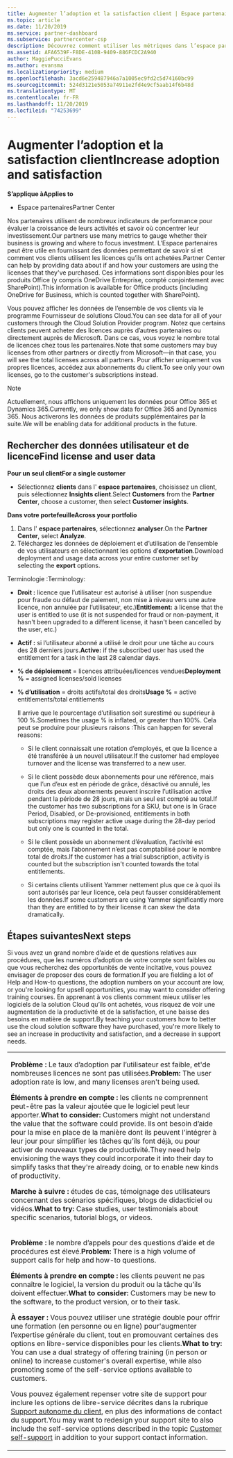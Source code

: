 ```yaml
---
title: Augmenter l’adoption et la satisfaction client | Espace partenaires
ms.topic: article
ms.date: 11/20/2019
ms.service: partner-dashboard
ms.subservice: partnercenter-csp
description: Découvrez comment utiliser les métriques dans l’espace partenaires pour déterminer si votre entreprise est en constante évolution, comment les clients utilisent leurs licences et où concentrer leurs investissements.
ms.assetid: AFA6539F-F8DE-410B-9409-886FCDC2A940
author: MaggiePucciEvans
ms.author: evansma
ms.localizationpriority: medium
ms.openlocfilehash: 3acd6e259487946a7a1005ec9fd2c5d74160bc99
ms.sourcegitcommit: 524d3121e5053a74911e2fd4e9cf5aab14f6b48d
ms.translationtype: MT
ms.contentlocale: fr-FR
ms.lasthandoff: 11/20/2019
ms.locfileid: "74253699"
---
```

# <a name="increase-adoption-and-satisfaction"></a><span data-ttu-id="bde79-103">Augmenter l’adoption et la satisfaction client</span><span class="sxs-lookup"><span data-stu-id="bde79-103">Increase adoption and satisfaction</span></span>

<span data-ttu-id="bde79-104">**S’applique à**</span><span class="sxs-lookup"><span data-stu-id="bde79-104">**Applies to**</span></span>

-  <span data-ttu-id="bde79-105">Espace partenaires</span><span class="sxs-lookup"><span data-stu-id="bde79-105">Partner Center</span></span>

<span data-ttu-id="bde79-106">Nos partenaires utilisent de nombreux indicateurs de performance pour évaluer la croissance de leurs activités et savoir où concentrer leur investissement.</span><span class="sxs-lookup"><span data-stu-id="bde79-106">Our partners use many metrics to gauge whether their business is growing and where to focus investment.</span></span> <span data-ttu-id="bde79-107">L’Espace partenaires peut être utile en fournissant des données permettant de savoir si et comment vos clients utilisent les licences qu’ils ont achetées.</span><span class="sxs-lookup"><span data-stu-id="bde79-107">Partner Center can help by providing data about if and how your customers are using the licenses that they've purchased.</span></span> <span data-ttu-id="bde79-108">Ces informations sont disponibles pour les produits Office (y compris OneDrive&nbsp;Entreprise, compté conjointement avec SharePoint).</span><span class="sxs-lookup"><span data-stu-id="bde79-108">This information is available for Office products (including OneDrive for Business, which is counted together with SharePoint).</span></span>

<span data-ttu-id="bde79-109">Vous pouvez afficher les données de l’ensemble de vos clients via le programme Fournisseur de solutions Cloud.</span><span class="sxs-lookup"><span data-stu-id="bde79-109">You can see data for all of your customers through the Cloud Solution Provider program.</span></span> <span data-ttu-id="bde79-110">Notez que certains clients peuvent acheter des licences auprès d’autres partenaires ou directement auprès de Microsoft. Dans ce cas, vous voyez le nombre total de licences chez tous les partenaires.</span><span class="sxs-lookup"><span data-stu-id="bde79-110">Note that some customers may buy licenses from other partners or directly from Microsoft—in that case, you will see the total licenses across all partners.</span></span> <span data-ttu-id="bde79-111">Pour afficher uniquement vos propres licences, accédez aux abonnements du client.</span><span class="sxs-lookup"><span data-stu-id="bde79-111">To see only your own licenses, go to the customer's subscriptions instead.</span></span>

> [!NOTE]  
>  <span data-ttu-id="bde79-112">Actuellement, nous affichons uniquement les données pour Office 365 et Dynamics 365.</span><span class="sxs-lookup"><span data-stu-id="bde79-112">Currently, we only show data for Office 365 and Dynamics 365.</span></span> <span data-ttu-id="bde79-113">Nous activerons les données de produits supplémentaires par la suite.</span><span class="sxs-lookup"><span data-stu-id="bde79-113">We will be enabling data for additional products in the future.</span></span>

## <a name="find-license-and-user-data"></a><span data-ttu-id="bde79-114">Rechercher des données utilisateur et de licence</span><span class="sxs-lookup"><span data-stu-id="bde79-114">Find license and user data</span></span>


<span data-ttu-id="bde79-115">**Pour un seul client**</span><span class="sxs-lookup"><span data-stu-id="bde79-115">**For a single customer**</span></span>

-   <span data-ttu-id="bde79-116">Sélectionnez **clients** dans l' **espace partenaires**, choisissez un client, puis sélectionnez **Insights client**.</span><span class="sxs-lookup"><span data-stu-id="bde79-116">Select **Customers** from the **Partner Center**, choose a customer, then select **Customer insights**.</span></span>

<span data-ttu-id="bde79-117">**Dans votre portefeuille**</span><span class="sxs-lookup"><span data-stu-id="bde79-117">**Across your portfolio**</span></span>

1.  <span data-ttu-id="bde79-118">Dans l' **espace partenaires**, sélectionnez **analyser**.</span><span class="sxs-lookup"><span data-stu-id="bde79-118">On the **Partner Center**, select **Analyze**.</span></span>
2.  <span data-ttu-id="bde79-119">Téléchargez les données de déploiement et d’utilisation de l’ensemble de vos utilisateurs en sélectionnant les options d’**exportation**.</span><span class="sxs-lookup"><span data-stu-id="bde79-119">Download deployment and usage data across your entire customer set by selecting the **export** options.</span></span>

<span data-ttu-id="bde79-120">Terminologie&nbsp;:</span><span class="sxs-lookup"><span data-stu-id="bde79-120">Terminology:</span></span>

-   <span data-ttu-id="bde79-121">**Droit&nbsp;:** licence que l’utilisateur est autorisé à utiliser (non suspendue pour fraude ou défaut de paiement, non mise à niveau vers une autre licence, non annulée par l’utilisateur, etc.)</span><span class="sxs-lookup"><span data-stu-id="bde79-121">**Entitlement:** a license that the user is entitled to use (it is not suspended for fraud or non-payment, it hasn't been upgraded to a different license, it hasn't been cancelled by the user, etc.)</span></span>

-   <span data-ttu-id="bde79-122">**Actif&nbsp;:** si l’utilisateur abonné a utilisé le droit pour une tâche au cours des 28&nbsp;derniers jours.</span><span class="sxs-lookup"><span data-stu-id="bde79-122">**Active:** if the subscribed user has used the entitlement for a task in the last 28 calendar days.</span></span>

-   <span data-ttu-id="bde79-123">**% de déploiement**&nbsp;=&nbsp;licences attribuées/licences vendues</span><span class="sxs-lookup"><span data-stu-id="bde79-123">**Deployment %** = assigned licenses/sold licenses</span></span>

-   <span data-ttu-id="bde79-124">**% d’utilisation**&nbsp;=&nbsp;droits actifs/total des droits</span><span class="sxs-lookup"><span data-stu-id="bde79-124">**Usage %** = active entitlements/total entitlements</span></span>

    <span data-ttu-id="bde79-125">Il arrive que le pourcentage d’utilisation soit surestimé ou supérieur à 100&nbsp;%.</span><span class="sxs-lookup"><span data-stu-id="bde79-125">Sometimes the usage % is inflated, or greater than 100%.</span></span> <span data-ttu-id="bde79-126">Cela peut se produire pour plusieurs raisons&nbsp;:</span><span class="sxs-lookup"><span data-stu-id="bde79-126">This can happen for several reasons:</span></span>

    -   <span data-ttu-id="bde79-127">Si le client connaissait une rotation d’employés, et que la licence a été transférée à un nouvel utilisateur.</span><span class="sxs-lookup"><span data-stu-id="bde79-127">If the customer had employee turnover and the license was transferred to a new user.</span></span>

    -   <span data-ttu-id="bde79-128">Si le client possède deux abonnements pour une référence, mais que l’un d’eux est en période de grâce, désactivé ou annulé, les droits des deux abonnements peuvent inscrire l’utilisation active pendant la période de 28 jours, mais un seul est compté au total.</span><span class="sxs-lookup"><span data-stu-id="bde79-128">If the customer has two subscriptions for a SKU, but one is In Grace Period, Disabled, or De-provisioned, entitlements in both subscriptions may register active usage during the 28-day period but only one is counted in the total.</span></span>

    -   <span data-ttu-id="bde79-129">Si le client possède un abonnement d’évaluation, l’activité est comptée, mais l’abonnement n’est pas comptabilisé pour le nombre total de droits.</span><span class="sxs-lookup"><span data-stu-id="bde79-129">If the customer has a trial subscription, activity is counted but the subscription isn't counted towards the total entitlements.</span></span>

    -   <span data-ttu-id="bde79-130">Si certains clients utilisent Yammer nettement plus que ce à quoi ils sont autorisés par leur licence, cela peut fausser considérablement les données.</span><span class="sxs-lookup"><span data-stu-id="bde79-130">If some customers are using Yammer significantly more than they are entitled to by their license it can skew the data dramatically.</span></span>

## <a name="next-steps"></a><span data-ttu-id="bde79-131">Étapes suivantes</span><span class="sxs-lookup"><span data-stu-id="bde79-131">Next steps</span></span>


<span data-ttu-id="bde79-132">Si vous avez un grand nombre d’aide et de questions relatives aux procédures, que les numéros d’adoption de votre compte sont faibles ou que vous recherchez des opportunités de vente incitative, vous pouvez envisager de proposer des cours de formation.</span><span class="sxs-lookup"><span data-stu-id="bde79-132">If you are fielding a lot of Help and How-to questions, the adoption numbers on your account are low, or you're looking for upsell opportunities, you may want to consider offering training courses.</span></span> <span data-ttu-id="bde79-133">En apprenant à vos clients comment mieux utiliser les logiciels de la solution Cloud qu’ils ont achetés, vous risquez de voir une augmentation de la productivité et de la satisfaction, et une baisse des besoins en matière de support.</span><span class="sxs-lookup"><span data-stu-id="bde79-133">By teaching your customers how to better use the cloud solution software they have purchased, you're more likely to see an increase in productivity and satisfaction, and a decrease in support needs.</span></span>

<table>
<colgroup>
<col width="100%" />
</colgroup>
<tbody>
<tr class="odd">
<td><p><span data-ttu-id="bde79-134"><strong>Problème :</strong> Le taux d’adoption par l’utilisateur est faible, et&#39;de nombreuses licences ne sont pas utilisées.</span><span class="sxs-lookup"><span data-stu-id="bde79-134"><strong>Problem:</strong> The user adoption rate is low, and many licenses aren&#39;t being used.</span></span></p>
<p><span data-ttu-id="bde79-135"><strong>Éléments à prendre en compte :</strong> les clients ne comprennent peut-être pas la valeur ajoutée que le logiciel peut leur apporter.</span><span class="sxs-lookup"><span data-stu-id="bde79-135"><strong>What to consider:</strong> Customers might not understand the value that the software could provide.</span></span> <span data-ttu-id="bde79-136">Ils ont besoin d’aide pour la mise en place de la manière dont ils peuvent l’intégrer à leur jour pour simplifier les tâches qu’ils font déjà, ou pour activer de nouveaux types de productivité.</span><span class="sxs-lookup"><span data-stu-id="bde79-136">They need help envisioning the ways they could incorporate it into their day to simplify tasks that they're already doing, or to enable new kinds of productivity.</span></span></p>
<p><span data-ttu-id="bde79-137"><strong>Marche à suivre :</strong> études de cas, témoignage des utilisateurs concernant des scénarios spécifiques, blogs de didacticiel ou vidéos.</span><span class="sxs-lookup"><span data-stu-id="bde79-137"><strong>What to try:</strong> Case studies, user testimonials about specific scenarios, tutorial blogs, or videos.</span></span></p></td>
</tr>
<tr class="even">
<td><p><span data-ttu-id="bde79-138"><strong>Problème :</strong> le nombre d’appels pour des questions d’aide et de procédures est élevé.</span><span class="sxs-lookup"><span data-stu-id="bde79-138"><strong>Problem:</strong> There is a high volume of support calls for help and how-to questions.</span></span></p>
<p><span data-ttu-id="bde79-139"><strong>Éléments à prendre en compte :</strong> les clients peuvent ne pas connaître le logiciel, la version du produit ou la tâche qu’ils doivent effectuer.</span><span class="sxs-lookup"><span data-stu-id="bde79-139"><strong>What to consider:</strong> Customers may be new to the software, to the product version, or to their task.</span></span></p>
<p><span data-ttu-id="bde79-140"><strong>À essayer :</strong> Vous pouvez utiliser une stratégie double pour offrir une formation (en personne ou en ligne) pour&#39;augmenter l’expertise générale du client, tout en promouvant certaines des options en libre-service disponibles pour les clients.</span><span class="sxs-lookup"><span data-stu-id="bde79-140"><strong>What to try:</strong> You can use a dual strategy of offering training (in person or online) to increase customer&#39;s overall expertise, while also promoting some of the self-service options available to customers.</span></span></p>
<p><span data-ttu-id="bde79-141">Vous pouvez également repenser votre site de support pour inclure les options de libre-service décrites dans la rubrique <a href="customer-self-support.md" data-raw-source="[Customer self-support](customer-self-support.md)">Support autonome du client</a>, en plus des informations de contact du support.</span><span class="sxs-lookup"><span data-stu-id="bde79-141">You may want to redesign your support site to also include the self-service options described in the topic <a href="customer-self-support.md" data-raw-source="[Customer self-support](customer-self-support.md)">Customer self-support</a> in addition to your support contact information.</span></span></p></td>
</tr>
</tbody>
</table>

 

 

 



